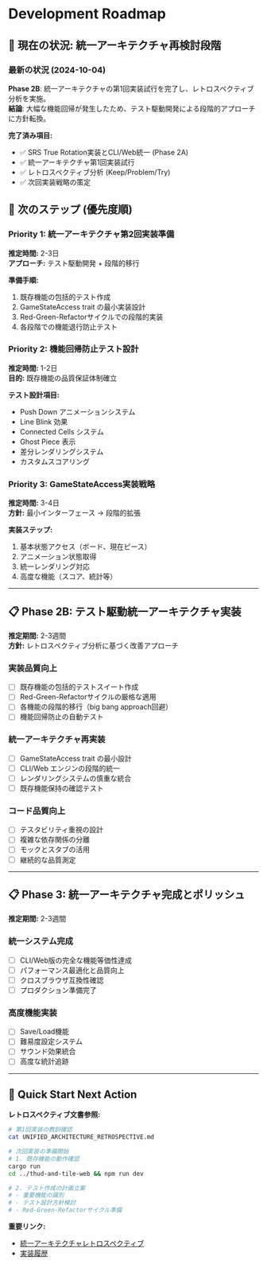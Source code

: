 # Development Roadmap

## 🎯 現在の状況: 統一アーキテクチャ再検討段階

### 最新の状況 (2024-10-04)
**Phase 2B**: 統一アーキテクチャの第1回実装試行を完了し、レトロスペクティブ分析を実施。  
**結論**: 大幅な機能回帰が発生したため、テスト駆動開発による段階的アプローチに方針転換。

**完了済み項目:**
- ✅ SRS True Rotation実装とCLI/Web統一 (Phase 2A)
- ✅ 統一アーキテクチャ第1回実装試行
- ✅ レトロスペクティブ分析 (Keep/Problem/Try)
- ✅ 次回実装戦略の策定

## 🚀 次のステップ (優先度順)

### Priority 1: 統一アーキテクチャ第2回実装準備
**推定時間:** 2-3日  
**アプローチ:** テスト駆動開発 + 段階的移行

**準備手順:**
1. 既存機能の包括的テスト作成
2. GameStateAccess trait の最小実装設計
3. Red-Green-Refactorサイクルでの段階的実装
4. 各段階での機能退行防止テスト

### Priority 2: 機能回帰防止テスト設計
**推定時間:** 1-2日  
**目的:** 既存機能の品質保証体制確立

**テスト設計項目:**
- Push Down アニメーションシステム
- Line Blink 効果
- Connected Cells システム
- Ghost Piece 表示
- 差分レンダリングシステム
- カスタムスコアリング

### Priority 3: GameStateAccess実装戦略
**推定時間:** 3-4日  
**方針:** 最小インターフェース → 段階的拡張

**実装ステップ:**
1. 基本状態アクセス（ボード、現在ピース）
2. アニメーション状態取得
3. 統一レンダリング対応
4. 高度な機能（スコア、統計等）

---

## 📋 Phase 2B: テスト駆動統一アーキテクチャ実装
**推定期間:** 2-3週間  
**方針:** レトロスペクティブ分析に基づく改善アプローチ

### 実装品質向上
- [ ] 既存機能の包括的テストスイート作成
- [ ] Red-Green-Refactorサイクルの厳格な適用
- [ ] 各機能の段階的移行（big bang approach回避）
- [ ] 機能回帰防止の自動テスト

### 統一アーキテクチャ再実装
- [ ] GameStateAccess trait の最小設計
- [ ] CLI/Web エンジンの段階的統一
- [ ] レンダリングシステムの慎重な統合
- [ ] 既存機能保持の確認テスト

### コード品質向上
- [ ] テスタビリティ重視の設計
- [ ] 複雑な依存関係の分離
- [ ] モックとスタブの活用
- [ ] 継続的な品質測定

---

## 📋 Phase 3: 統一アーキテクチャ完成とポリッシュ
**推定期間:** 2-3週間

### 統一システム完成
- [ ] CLI/Web版の完全な機能等価性達成
- [ ] パフォーマンス最適化と品質向上
- [ ] クロスブラウザ互換性確認
- [ ] プロダクション準備完了

### 高度機能実装
- [ ] Save/Load機能
- [ ] 難易度設定システム
- [ ] サウンド効果統合
- [ ] 高度な統計追跡

---

## 🚀 Quick Start Next Action

**レトロスペクティブ文書参照:**
```bash
# 第1回実装の教訓確認
cat UNIFIED_ARCHITECTURE_RETROSPECTIVE.md

# 次回実装の準備開始
# 1. 既存機能の動作確認
cargo run
cd ../thud-and-tile-web && npm run dev

# 2. テスト作成の計画立案
# - 重要機能の識別
# - テスト設計方針検討
# - Red-Green-Refactorサイクル準備
```

**重要リンク:**
- [統一アーキテクチャレトロスペクティブ](./UNIFIED_ARCHITECTURE_RETROSPECTIVE.md)
- [実装履歴](./HISTORY.md)